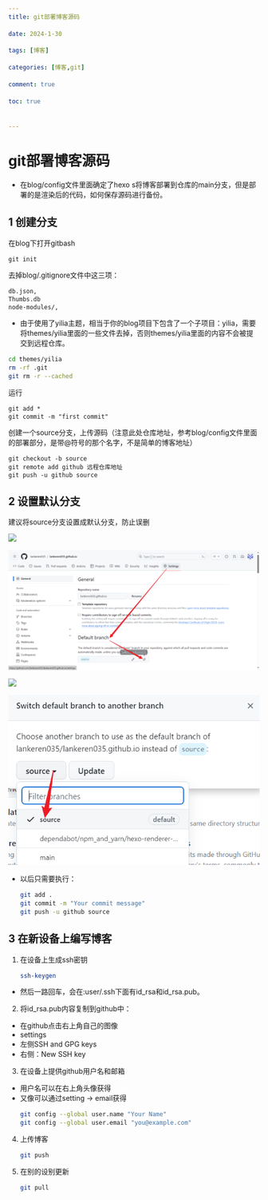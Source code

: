 ```yaml
---
title: git部署博客源码

date: 2024-1-30

tags: [博客]

categories: [博客,git]

comment: true

toc: true


---
```


#

 <!--more-->

# git部署博客源码

- 在blog/config文件里面确定了hexo s将博客部署到仓库的main分支，但是部署的是渲染后的代码，如何保存源码进行备份。



## 1 创建分支

在blog下打开gitbash

```
git init 
```

去掉blog/.gitignore文件中这三项：

```
db.json,
Thumbs.db
node-modules/,
```

- 由于使用了yilia主题，相当于你的blog项目下包含了一个子项目：yilia，需要将themes/yilia里面的一些文件去掉，否则themes/yilia里面的内容不会被提交到远程仓库。
```bash
cd themes/yilia
rm -rf .git
git rm -r --cached
```

运行

```
git add *
git commit -m "first commit"
```

创建一个source分支，上传源码（注意此处仓库地址，参考blog/config文件里面的部署部分，是带@符号的那个名字，不是简单的博客地址）

```
git checkout -b source
git remote add github 远程仓库地址
git push -u github source
```



## 2 设置默认分支

建议将source分支设置成默认分支，防止误删

![](D:\blog\themes\yilia\source\img\hexo\config\1.png)

![](img/hexo/config/1.png)

![](D:\blog\themes\yilia\source\img\hexo\config\2.png)

![](img/hexo/config/2.png)



- 以后只需要执行：

  ```bash
  git add .
  git commit -m "Your commit message"
  git push -u github source
  
  ```

## 3 在新设备上编写博客
1. 在设备上生成ssh密钥

    ```bash
    ssh-keygen
    ```

- 然后一路回车，会在:user/.ssh下面有id_rsa和id_rsa.pub。

2. 将id_rsa.pub内容复制到github中：
- 在github点击右上角自己的图像
- settings
- 左侧SSH and GPG keys
- 右侧：New SSH key

3. 在设备上提供github用户名和邮箱
- 用户名可以在右上角头像获得
- 又像可以通过setting -> email获得
  ```bash
  git config --global user.name "Your Name"
  git config --global user.email "you@example.com"
  ```

4. 上传博客
    ```bash
    git push
    ```

5. 在别的设别更新
    ```bash
    git pull
    ```